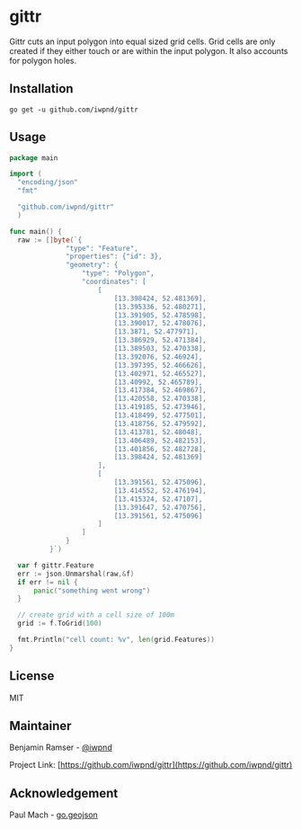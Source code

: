 # gittr

Gittr cuts an input polygon into equal sized grid cells. Grid cells are only created
if they either touch or are within the input polygon. It also accounts for polygon holes.

## Installation

```
go get -u github.com/iwpnd/gittr
```

## Usage

```go
package main

import (
  "encoding/json"
  "fmt"

  "github.com/iwpnd/gittr"
  )

func main() {
  raw := []byte(`{
              "type": "Feature",
              "properties": {"id": 3},
              "geometry": {
                  "type": "Polygon",
                  "coordinates": [
                      [
                          [13.398424, 52.481369],
                          [13.395336, 52.480271],
                          [13.391905, 52.478598],
                          [13.390017, 52.478076],
                          [13.3871, 52.477971],
                          [13.386929, 52.471384],
                          [13.389503, 52.470338],
                          [13.392076, 52.46924],
                          [13.397395, 52.466626],
                          [13.402971, 52.465527],
                          [13.40992, 52.465789],
                          [13.417384, 52.469867],
                          [13.420558, 52.470338],
                          [13.419185, 52.473946],
                          [13.418499, 52.477501],
                          [13.418756, 52.479592],
                          [13.413781, 52.48048],
                          [13.406489, 52.482153],
                          [13.401856, 52.482728],
                          [13.398424, 52.481369]
                      ],
                      [
                          [13.391561, 52.475096],
                          [13.414552, 52.476194],
                          [13.415324, 52.47107],
                          [13.391647, 52.470756],
                          [13.391561, 52.475096]
                      ]
                  ]
              }
          }`)

  var f gittr.Feature
  err := json.Unmarshal(raw,&f)
  if err != nil {
      panic("something went wrong")
  }

  // create grid with a cell size of 100m
  grid := f.ToGrid(100)

  fmt.Println("cell count: %v", len(grid.Features))
}
```

## License

MIT

## Maintainer

Benjamin Ramser - [@iwpnd](https://github.com/iwpnd)

Project Link: [https://github.com/iwpnd/gittr](https://github.com/iwpnd/gittr)

## Acknowledgement

Paul Mach - [go.geojson](https://github.com/paulmach/go.geojson)
